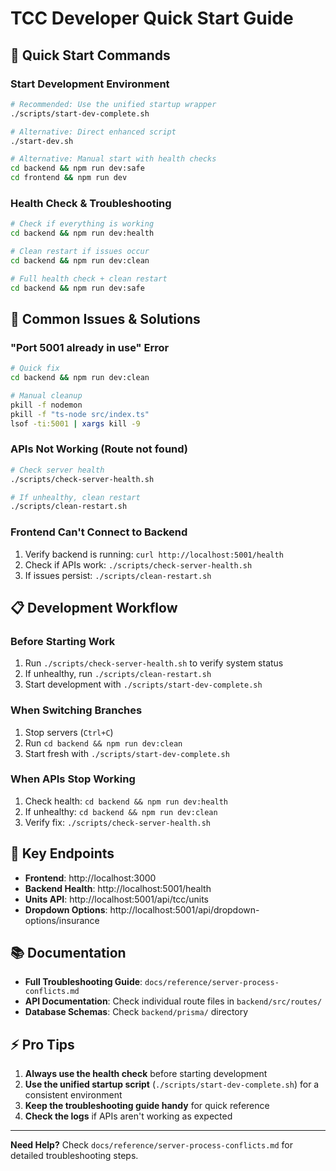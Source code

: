 # TCC Developer Quick Start Guide

## 🚀 **Quick Start Commands**

### **Start Development Environment**
```bash
# Recommended: Use the unified startup wrapper
./scripts/start-dev-complete.sh

# Alternative: Direct enhanced script
./start-dev.sh

# Alternative: Manual start with health checks
cd backend && npm run dev:safe
cd frontend && npm run dev
```

### **Health Check & Troubleshooting**
```bash
# Check if everything is working
cd backend && npm run dev:health

# Clean restart if issues occur
cd backend && npm run dev:clean

# Full health check + clean restart
cd backend && npm run dev:safe
```

## 🔧 **Common Issues & Solutions**

### **"Port 5001 already in use" Error**
```bash
# Quick fix
cd backend && npm run dev:clean

# Manual cleanup
pkill -f nodemon
pkill -f "ts-node src/index.ts"
lsof -ti:5001 | xargs kill -9
```

### **APIs Not Working (Route not found)**
```bash
# Check server health
./scripts/check-server-health.sh

# If unhealthy, clean restart
./scripts/clean-restart.sh
```

### **Frontend Can't Connect to Backend**
1. Verify backend is running: `curl http://localhost:5001/health`
2. Check if APIs work: `./scripts/check-server-health.sh`
3. If issues persist: `./scripts/clean-restart.sh`

## 📋 **Development Workflow**

### **Before Starting Work**
1. Run `./scripts/check-server-health.sh` to verify system status
2. If unhealthy, run `./scripts/clean-restart.sh`
3. Start development with `./scripts/start-dev-complete.sh`

### **When Switching Branches**
1. Stop servers (`Ctrl+C`)
2. Run `cd backend && npm run dev:clean`
3. Start fresh with `./scripts/start-dev-complete.sh`

### **When APIs Stop Working**
1. Check health: `cd backend && npm run dev:health`
2. If unhealthy: `cd backend && npm run dev:clean`
3. Verify fix: `./scripts/check-server-health.sh`

## 🎯 **Key Endpoints**

- **Frontend**: http://localhost:3000
- **Backend Health**: http://localhost:5001/health
- **Units API**: http://localhost:5001/api/tcc/units
- **Dropdown Options**: http://localhost:5001/api/dropdown-options/insurance

## 📚 **Documentation**

- **Full Troubleshooting Guide**: `docs/reference/server-process-conflicts.md`
- **API Documentation**: Check individual route files in `backend/src/routes/`
- **Database Schemas**: Check `backend/prisma/` directory

## ⚡ **Pro Tips**

1. **Always use the health check** before starting development
2. **Use the unified startup script** (`./scripts/start-dev-complete.sh`) for a consistent environment
3. **Keep the troubleshooting guide handy** for quick reference
4. **Check the logs** if APIs aren't working as expected

---

**Need Help?** Check `docs/reference/server-process-conflicts.md` for detailed troubleshooting steps.
